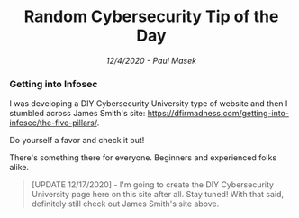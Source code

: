 <div align="center"><h1>Random Cybersecurity Tip of the Day</h1></div>
<div align="center"> <i>12/4/2020 - Paul Masek</i> </div>

### Getting into Infosec

I was developing a DIY Cybersecurity University type of website and then I stumbled across James Smith's site: <https://dfirmadness.com/getting-into-infosec/the-five-pillars/>.

Do yourself a favor and check it out!

There's something there for everyone. Beginners and experienced folks alike.

>[UPDATE 12/17/2020] - I'm going to create the DIY Cybersecurity University page here on this site after all. Stay tuned! With that said, definitely still check out James Smith's site above.